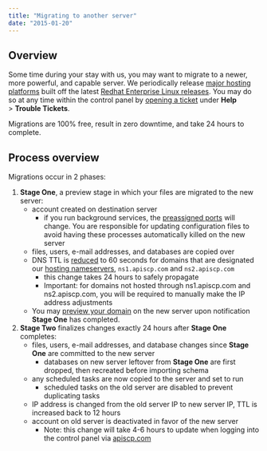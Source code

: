 ```yaml
---
title: "Migrating to another server"
date: "2015-01-20"
---
```


## Overview

Some time during your stay with us, you may want to migrate to a newer, more powerful, and capable server. We periodically release [major hosting platforms](https://kb.apiscp.com/platform/determining-platform-version/ "Determining platform version") built off the latest [Redhat Enterprise Linux releases](http://en.wikipedia.org/wiki/Red_Hat_Enterprise_Linux). You may do so at any time within the control panel by [opening a ticket](https://kb.apiscp.com/control-panel/logging-into-the-control-panel/ "Logging into the control panel") under **Help** > **Trouble Tickets**.

Migrations are 100% free, result in zero downtime, and take 24 hours to complete.

## Process overview

Migrations occur in 2 phases:

1. **Stage One**, a preview stage in which your files are migrated to the new server:
    - account created on destination server
        - if you run background services, the [preassigned ports](https://kb.apiscp.com/terminal/listening-ports/ "Listening on ports") will change. You are responsible for updating configuration files to avoid having these processes automatically killed on the new server
    - files, users, e-mail addresses, and databases are copied over
    - DNS TTL is [reduced](https://kb.apiscp.com/dns/reducing-dns-propagation-time/ "Reducing DNS propagation time") to 60 seconds for domains that are designated our [hosting nameservers](https://kb.apiscp.com/dns/nameserver-settings/ "Nameserver settings"), `ns1.apiscp.com` and `ns2.apiscp.com`
        - this change takes 24 hours to safely propagate
        - Important: for domains not hosted through ns1.apiscp.com and ns2.apiscp.com, you will be required to manually make the IP address adjustments
    - You may [preview your domain](https://kb.apiscp.com/dns/previewing-your-domain/ "Previewing your domain") on the new server upon notification **Stage One** has completed.
2. **Stage Two** finalizes changes exactly 24 hours after **Stage One** completes:
    - files, users, e-mail addresses, and database changes since **Stage One** are committed to the new server
        - databases on new server leftover from **Stage One** are first dropped, then recreated before importing schema
    - any scheduled tasks are now copied to the server and set to run
        - scheduled tasks on the old server are disabled to prevent duplicating tasks
    - IP address is changed from the old server IP to new server IP, TTL is increased back to 12 hours
    - account on old server is deactivated in favor of the new server
        - Note: this change will take 4-6 hours to update when logging into the control panel via [apiscp.com](https://apiscp.com/cp-login)

